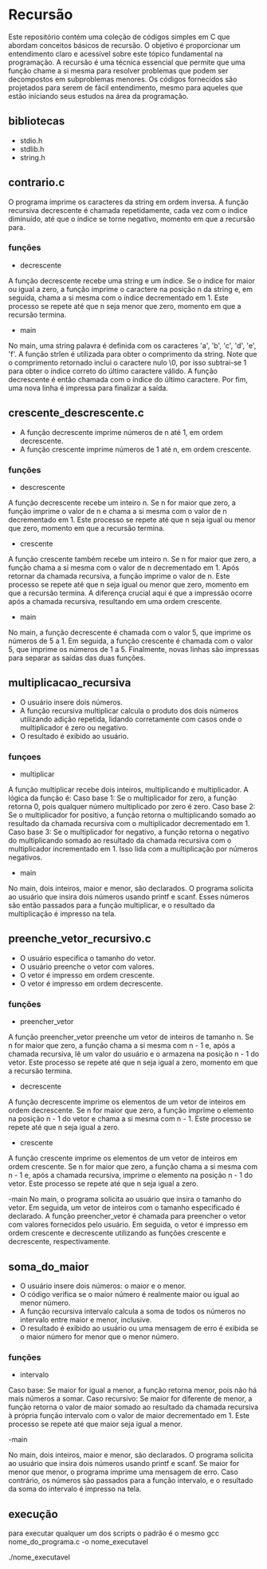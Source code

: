 # Recursão 
Este repositório contém uma coleção de códigos simples em C que abordam conceitos básicos de recursão. O objetivo é proporcionar um entendimento claro e acessível sobre este tópico fundamental na programação.
A recursão é uma técnica essencial que permite que uma função chame a si mesma para resolver problemas que podem ser decompostos em subproblemas menores.
Os códigos fornecidos são projetados para serem de fácil entendimento, mesmo para aqueles que estão iniciando seus estudos na área da programação. 

## bibliotecas
- stdio.h
- stdlib.h
- string.h

## contrario.c
O programa imprime os caracteres da string em ordem inversa. 
A função recursiva decrescente é chamada repetidamente, cada vez com o índice diminuído, até que o índice se torne negativo, momento em que a recursão para.
### funções
- decrescente


A função decrescente recebe uma string e um índice. Se o índice for maior ou igual a zero, 
a função imprime o caractere na posição n da string e, em seguida, chama a si mesma com o índice decrementado em 1. 
Este processo se repete até que n seja menor que zero, momento em que a recursão termina.

- main


No main, uma string palavra é definida com os caracteres 'a', 'b', 'c', 'd', 'e', 'f'. 
A função strlen é utilizada para obter o comprimento da string. 
Note que o comprimento retornado inclui o caractere nulo \0, por isso subtrai-se 1 para obter o índice correto do último caractere válido. 
A função decrescente é então chamada com o índice do último caractere. 
Por fim, uma nova linha é impressa para finalizar a saída.

## crescente_descrescente.c
- A função decrescente imprime números de n até 1, em ordem decrescente.
- A função crescente imprime números de 1 até n, em ordem crescente.
### funções
- descrescente


A função decrescente recebe um inteiro n. Se n for maior que zero, a função imprime o valor de n e chama a si mesma com o valor de n decrementado em 1.
Este processo se repete até que n seja igual ou menor que zero, momento em que a recursão termina.

- crescente


A função crescente também recebe um inteiro n. Se n for maior que zero, a função chama a si mesma com o valor de n decrementado em 1. 
Após retornar da chamada recursiva, a função imprime o valor de n. 
Este processo se repete até que n seja igual ou menor que zero, momento em que a recursão termina. 
A diferença crucial aqui é que a impressão ocorre após a chamada recursiva, resultando em uma ordem crescente.

- main 


No main, a função decrescente é chamada com o valor 5, que imprime os números de 5 a 1. 
Em seguida, a função crescente é chamada com o valor 5, que imprime os números de 1 a 5. 
Finalmente, novas linhas são impressas para separar as saídas das duas funções.

## multiplicacao_recursiva
- O usuário insere dois números.
- A função recursiva multiplicar calcula o produto dos dois números utilizando adição repetida, lidando corretamente com casos onde o multiplicador é zero ou negativo.
- O resultado é exibido ao usuário.
### funçoes
- multiplicar 


A função multiplicar recebe dois inteiros, multiplicando e multiplicador. A lógica da função é:
Caso base 1: Se o multiplicador for zero, a função retorna 0, pois qualquer número multiplicado por zero é zero.
Caso base 2: Se o multiplicador for positivo, a função retorna o multiplicando somado ao resultado da chamada recursiva com o multiplicador decrementado em 1.
Caso base 3: Se o multiplicador for negativo, a função retorna o negativo do multiplicando somado ao resultado da chamada recursiva com o multiplicador incrementado em 1. Isso lida com a multiplicação por números negativos.

- main


No main, dois inteiros, maior e menor, são declarados. O programa solicita ao usuário que insira dois números usando printf e scanf. 
Esses números são então passados para a função multiplicar, e o resultado da multiplicação é impresso na tela.

## preenche_vetor_recursivo.c 
- O usuário especifica o tamanho do vetor.
- O usuário preenche o vetor com valores.
- O vetor é impresso em ordem crescente.
- O vetor é impresso em ordem decrescente.

### funções 
- preencher_vetor


A função preencher_vetor preenche um vetor de inteiros de tamanho n. 
Se n for maior que zero, a função chama a si mesma com n - 1 e, após a chamada recursiva, lê um valor do usuário e o armazena na posição n - 1 do vetor. 
Este processo se repete até que n seja igual a zero, momento em que a recursão termina.

- decrescente


A função decrescente imprime os elementos de um vetor de inteiros em ordem decrescente.
Se n for maior que zero, a função imprime o elemento na posição n - 1 do vetor e chama a si mesma com n - 1. 
Este processo se repete até que n seja igual a zero.

- crescente


A função crescente imprime os elementos de um vetor de inteiros em ordem crescente. 
Se n for maior que zero, a função chama a si mesma com n - 1 e, após a chamada recursiva, imprime o elemento na posição n - 1 do vetor. 
Este processo se repete até que n seja igual a zero.

-main
No main, o programa solicita ao usuário que insira o tamanho do vetor. Em seguida, um vetor de inteiros com o tamanho especificado é declarado. 
A função preencher_vetor é chamada para preencher o vetor com valores fornecidos pelo usuário. 
Em seguida, o vetor é impresso em ordem crescente e decrescente utilizando as funções crescente e decrescente, respectivamente.

## soma_do_maior
- O usuário insere dois números: o maior e o menor.
- O código verifica se o maior número é realmente maior ou igual ao menor número.
- A função recursiva intervalo calcula a soma de todos os números no intervalo entre maior e menor, inclusive.
- O resultado é exibido ao usuário ou uma mensagem de erro é exibida se o maior número for menor que o menor número.
  
### funções
- intervalo 


Caso base: Se maior for igual a menor, a função retorna menor, pois não há mais números a somar.
Caso recursivo: Se maior for diferente de menor, a função retorna o valor de maior somado ao resultado da chamada recursiva à própria função intervalo com o valor de maior decrementado em 1.
Este processo se repete até que maior seja igual a menor.

-main


No main, dois inteiros, maior e menor, são declarados. O programa solicita ao usuário que insira dois números usando printf e scanf. 
Se maior for menor que menor, o programa imprime uma mensagem de erro. 
Caso contrário, os números são passados para a função intervalo, e o resultado da soma do intervalo é impresso na tela.

## execução
para executar qualquer um dos scripts o padrão é o mesmo 
gcc nome_do_programa.c -o nome_executavel


./nome_executavel
